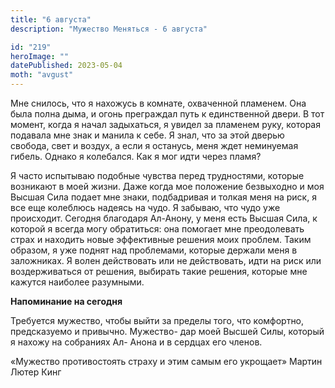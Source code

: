 ```yaml
---
title: "6 августа"
description: "Мужество Меняться - 6 августа"

id: "219"
heroImage: ""
datePublished: 2023-05-04
moth: "avgust"
---
```


Мне снилось, что я нахожусь в комнате, охваченной пламенем. Она была полна
дыма, и огонь преграждал путь к единственной двери. В тот момент, когда я
начал задыхаться, я увидел за пламенем руку, которая подавала мне знак и
манила к себе. Я знал, что за этой дверью свобода, свет и воздух, а если я
останусь, меня ждет неминуемая гибель. Однако я колебался. Как я мог идти
через пламя?

Я часто испытываю подобные чувства перед трудностями, которые возникают в моей
жизни. Даже когда мое положение безвыходно и моя Высшая Сила подает мне знаки,
подбадривая и толкая меня на риск, я все еще колеблюсь надеясь на чудо. Я
забываю, что чудо уже происходит. Сегодня благодаря Ал-Анону, у меня есть
Высшая Сила, к которой я всегда могу обратиться: она помогает мне преодолевать
страх и находить новые эффективные решения моих проблем. Таким образом, я уже
поднят над проблемами, которые держали меня в заложниках. Я волен действовать
или не действовать, идти на риск или воздерживаться от решения, выбирать такие
решения, которые мне кажутся наиболее разумными.

**Напоминание на сегодня**

Требуется мужество, чтобы выйти за пределы того, что комфортно, предсказуемо и
привычно. Мужество- дар моей Высшей Силы, который я нахожу на собраниях Ал-
Анона и в сердцах его членов.

«Мужество противостоять страху и этим самым его укрощает» Мартин Лютер Кинг
